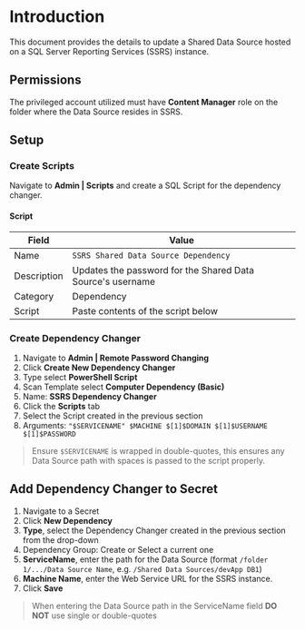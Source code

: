 # Introduction

This document provides the details to update a Shared Data Source hosted on a SQL Server Reporting Services (SSRS) instance.

## Permissions

The privileged account utilized must have **Content Manager** role on the folder where the Data Source resides in SSRS.

## Setup

### Create Scripts

Navigate to **Admin | Scripts** and create a SQL Script for the dependency changer.

#### Script

| Field       | Value                                                                         |
| ----------- | ----------------------------------------------------------------------------- |
| Name        | `SSRS Shared Data Source Dependency`                                          |
| Description | Updates the password for the Shared Data Source's username                    |
| Category    | Dependency                                                                    |
| Script      | Paste contents of the script below                                            |

### Create Dependency Changer

1. Navigate to **Admin | Remote Password Changing**
1. Click **Create New Dependency Changer**
1. Type select **PowerShell Script**
1. Scan Template select **Computer Dependency (Basic)**
1. Name: **SSRS Dependency Changer**
1. Click the **Scripts** tab
1. Select the Script created in the previous section
1. Arguments: `"$SERVICENAME" $MACHINE $[1]$DOMAIN $[1]$USERNAME $[1]$PASSWORD`

> Ensure `$SERVICENAME` is wrapped in double-quotes, this ensures any Data Source path with spaces is passed to the script properly.

## Add Dependency Changer to Secret

1. Navigate to a Secret
1. Click **New Dependency**
1. **Type**, select the Dependency Changer created in the previous section from the drop-down
1. Dependency Group: Create or Select a current one
1. **ServiceName**, enter the path for the Data Source (format `/folder 1/.../Data Source Name`, e.g. `/Shared Data Sources/devApp DB1`)
1. **Machine Name**, enter the Web Service URL for the SSRS instance.
1. Click **Save**

> When entering the Data Source path in the ServiceName field **DO NOT** use single or double-quotes
